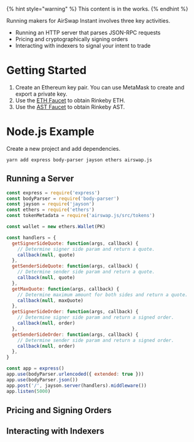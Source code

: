 {% hint style="warning" %}
This content is in the works.
{% endhint %}

Running makers for AirSwap Instant involves three key activities.

- Running an HTTP server that parses JSON-RPC requests
- Pricing and cryptographically signing orders
- Interacting with indexers to signal your intent to trade

# Getting Started

1. Create an Ethereum key pair. You can use MetaMask to create and export a private key.
2. Use the [ETH Faucet](https://faucet.rinkeby.io/) to obtain Rinkeby ETH.
3. Use the [AST Faucet](https://ast-faucet-ui.development.airswap.io/) to obtain Rinkeby AST.

# Node.js Example

Create a new project and add dependencies.

```
yarn add express body-parser jayson ethers airswap.js
```

## Running a Server

```javascript
const express = require('express')
const bodyParser = require('body-parser')
const jayson = require('jayson')
const ethers = require('ethers')
const tokenMetadata = require('airswap.js/src/tokens')

const wallet = new ethers.Wallet(PK)

const handlers = {
  getSignerSideQuote: function(args, callback) {
    // Determine signer side param and return a quote.
    callback(null, quote)
  },
  getSenderSideQuote: function(args, callback) {
    // Determine sender side param and return a quote.
    callback(null, quote)
  },
  getMaxQuote: function(args, callback) {
    // Determine maximum amount for both sides and return a quote.
    callback(null, maxQuote)
  },
  getSignerSideOrder: function(args, callback) {
    // Determine signer side param and return a signed order.
    callback(null, order)
  },
  getSenderSideOrder: function(args, callback) {
    // Determine sender side param and return a signed order.
    callback(null, order)
  },
}

const app = express()
app.use(bodyParser.urlencoded({ extended: true }))
app.use(bodyParser.json())
app.post('/', jayson.server(handlers).middleware())
app.listen(5000)
```

## Pricing and Signing Orders

## Interacting with Indexers
